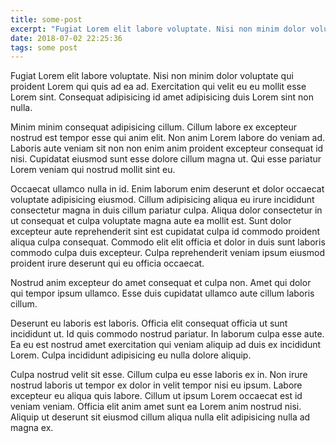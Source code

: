 ```yaml
---
title: some-post
excerpt: "Fugiat Lorem elit labore voluptate. Nisi non minim dolor voluptate qui proident Lorem qui quis ad ea ad. Exercitation qui velit eu eu mollit esse Lorem sint. Consequat adipisicing id amet adipisicing duis Lorem sint non nulla."
date: 2018-07-02 22:25:36
tags: some post
---
```

Fugiat Lorem elit labore voluptate. Nisi non minim dolor voluptate qui proident Lorem qui quis ad ea ad. Exercitation qui velit eu eu mollit esse Lorem sint. Consequat adipisicing id amet adipisicing duis Lorem sint non nulla.

Minim minim consequat adipisicing cillum. Cillum labore ex excepteur nostrud est tempor esse qui anim elit. Non anim Lorem labore do veniam ad. Laboris aute veniam sit non non enim anim proident excepteur consequat id nisi. Cupidatat eiusmod sunt esse dolore cillum magna ut. Qui esse pariatur Lorem veniam qui nostrud mollit sint eu.

Occaecat ullamco nulla in id. Enim laborum enim deserunt et dolor occaecat voluptate adipisicing eiusmod. Cillum adipisicing aliqua eu irure incididunt consectetur magna in duis cillum pariatur culpa. Aliqua dolor consectetur in ut consequat et culpa voluptate magna aute ea mollit est. Sunt dolor excepteur aute reprehenderit sint est cupidatat culpa id commodo proident aliqua culpa consequat. Commodo elit elit officia et dolor in duis sunt laboris commodo culpa duis excepteur. Culpa reprehenderit veniam ipsum eiusmod proident irure deserunt qui eu officia occaecat.

Nostrud anim excepteur do amet consequat et culpa non. Amet qui dolor qui tempor ipsum ullamco. Esse duis cupidatat ullamco aute cillum laboris cillum.

Deserunt eu laboris est laboris. Officia elit consequat officia ut sunt incididunt ut. Id quis commodo nostrud pariatur. In laborum culpa esse aute. Ea eu est nostrud amet exercitation qui veniam aliquip ad duis ex incididunt Lorem. Culpa incididunt adipisicing eu nulla dolore aliquip.

Culpa nostrud velit sit esse. Cillum culpa eu esse laboris ex in. Non irure nostrud laboris ut tempor ex dolor in velit tempor nisi eu ipsum. Labore excepteur eu aliqua quis labore. Cillum ut ipsum Lorem occaecat est id veniam veniam. Officia elit anim amet sunt ea Lorem anim nostrud nisi. Aliquip ut deserunt sit eiusmod cillum aliqua nulla elit adipisicing nulla ad magna ex.
